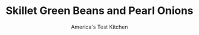 ---
layout: ../../layouts/MarkdownPostLayout.astro
title: Skillet Green Beans and Pearl Onions
author: America's Test Kitchen
pubDate: 2023-03-15
description: "We wanted crisp-tender beans and nicely browned onions--and we wanted them at the same time."
image_url: https://res.cloudinary.com/hksqkdlah/image/upload/ar_1:1,c_fill,dpr_2.0,f_auto,fl_lossy.progressive.strip_profile,g_faces:auto,q_auto:low,w_344/9006_sfs-greenbeanswithpearlonions-013-275657
tags: ["Side Dishes","Vegetables","Quick"]
calories: 342
protein: 1
carbohydrates: 6
fats: 
fiber: 2
ingredients: ["1 tablespoon, unsalted butter","2 cups, frozen pearl onions (see note)","1 1/2 pounds, green beans, stem ends trimmed","2 tablespoons, water",", Salt and pepper","1 teaspoon, brown sugar","1 teaspoon, minced fresh thyme"]
serves: 8
time: "35 minutes"
instructions: ["STEAM VEGETABLES Melt butter in large skillet over medium-low heat. Add onions and cook, covered, until softened, 8 to 10 minutes. Stir in beans, water, 1/2 teaspoon salt, and 1/4 teaspoon pepper and cook, covered, until vegetables are nearly tender, 8 to 10 minutes.","BROWN VEGETABLES Remove lid, add brown sugar and thyme, and increase heat to medium-high. Cook, stirring occasionally, until vegetables are lightly browned and tender, 6 to 8 minutes. Season with salt and pepper. Serve."]
nutrition: ["190 mg Potassium","34 mg Phosphorus","34 mg Calcium","22 mg Magnesium","220 mg Sodium","1 g Fat","10 mg Vitamin C","3 mg Cholesterol","2 g Fiber","28 µg Folate (food)","3 g Sugars","12 µg Vitamin K","84 g Water","6 g Carbs","28 µg Folate equivalent (total)","1 g Protein","42 µg Vitamin A","42 kcal Energy","342 calories"]
notes: "Buy plain frozen pearl onions, not those that come frozen in a sauce. Also, keep the onions frozen until youre ready to cook--the moisture they release during cooking replaces some of the water typically used for skillet steaming. Both light and dark brown sugar work in this recipe. This recipe tastes great as is, but a squeeze of lemon just before serving is a nice touch."
---